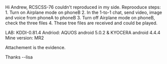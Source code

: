 Hi Andrew,
     RCSCSS-76 couldn't reproduced in my side.
     Reprooduce steps:
              1. Turn on Airplane mode  on phoneB
              2.  In the 1-to-1 chat, send video, image and voice from phoneA to phoneB
              3. Turn off Airplane mode on phoneB, check the three files
              4. These tree files are received and could be played.

LAB:  KDDI-0.81.4 
Andriod: AQUOS android 5.0.2  & KYOCERA android 4.4.4
Mine version: MR2


Attachement is the evidence.

Thanks
--lisa
